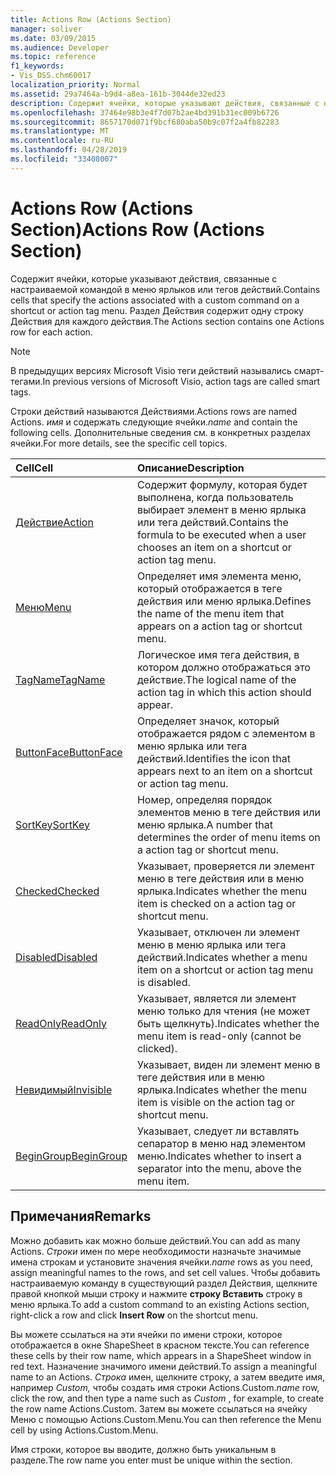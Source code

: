 ```yaml
---
title: Actions Row (Actions Section)
manager: soliver
ms.date: 03/09/2015
ms.audience: Developer
ms.topic: reference
f1_keywords:
- Vis_DSS.chm60017
localization_priority: Normal
ms.assetid: 29a7464a-b9d4-a8ea-161b-3044de32ed23
description: Содержит ячейки, которые указывают действия, связанные с настраиваемой командой в меню ярлыков или тегов действий. Раздел Действия содержит одну строку Действия для каждого действия.
ms.openlocfilehash: 37464e98b3e4f7d07b2ae4bd391b31ec009b6726
ms.sourcegitcommit: 8657170d071f9bcf680aba50b9c07f2a4fb82283
ms.translationtype: MT
ms.contentlocale: ru-RU
ms.lasthandoff: 04/28/2019
ms.locfileid: "33408007"
---
```

# <a name="actions-row-actions-section"></a><span data-ttu-id="089a3-104">Actions Row (Actions Section)</span><span class="sxs-lookup"><span data-stu-id="089a3-104">Actions Row (Actions Section)</span></span>

<span data-ttu-id="089a3-105">Содержит ячейки, которые указывают действия, связанные с настраиваемой командой в меню ярлыков или тегов действий.</span><span class="sxs-lookup"><span data-stu-id="089a3-105">Contains cells that specify the actions associated with a custom command on a shortcut or action tag menu.</span></span> <span data-ttu-id="089a3-106">Раздел Действия содержит одну строку Действия для каждого действия.</span><span class="sxs-lookup"><span data-stu-id="089a3-106">The Actions section contains one Actions row for each action.</span></span>
  
> [!NOTE]
> <span data-ttu-id="089a3-107">В предыдущих версиях Microsoft Visio теги действий назывались смарт-тегами.</span><span class="sxs-lookup"><span data-stu-id="089a3-107">In previous versions of Microsoft Visio, action tags are called smart tags.</span></span> 
  
<span data-ttu-id="089a3-108">Строки действий называются Действиями.</span><span class="sxs-lookup"><span data-stu-id="089a3-108">Actions rows are named Actions.</span></span> <span data-ttu-id="089a3-109">*имя*  и содержать следующие ячейки.</span><span class="sxs-lookup"><span data-stu-id="089a3-109">*name*  and contain the following cells.</span></span> <span data-ttu-id="089a3-110">Дополнительные сведения см. в конкретных разделах ячейки.</span><span class="sxs-lookup"><span data-stu-id="089a3-110">For more details, see the specific cell topics.</span></span> 
  
|<span data-ttu-id="089a3-111">**Cell**</span><span class="sxs-lookup"><span data-stu-id="089a3-111">**Cell**</span></span>|<span data-ttu-id="089a3-112">**Описание**</span><span class="sxs-lookup"><span data-stu-id="089a3-112">**Description**</span></span>|
|:-----|:-----|
|[<span data-ttu-id="089a3-113">Действие</span><span class="sxs-lookup"><span data-stu-id="089a3-113">Action</span></span>](action-cell-actions-section.md) <br/> |<span data-ttu-id="089a3-114">Содержит формулу, которая будет выполнена, когда пользователь выбирает элемент в меню ярлыка или тега действий.</span><span class="sxs-lookup"><span data-stu-id="089a3-114">Contains the formula to be executed when a user chooses an item on a shortcut or action tag menu.</span></span>  <br/> |
|[<span data-ttu-id="089a3-115">Меню</span><span class="sxs-lookup"><span data-stu-id="089a3-115">Menu</span></span>](menu-cell-actions-section.md) <br/> |<span data-ttu-id="089a3-116">Определяет имя элемента меню, который отображается в теге действия или меню ярлыка.</span><span class="sxs-lookup"><span data-stu-id="089a3-116">Defines the name of the menu item that appears on a action tag or shortcut menu.</span></span>  <br/> |
|[<span data-ttu-id="089a3-117">TagName</span><span class="sxs-lookup"><span data-stu-id="089a3-117">TagName</span></span>](tagname-cell-actions-section.md) <br/> |<span data-ttu-id="089a3-118">Логическое имя тега действия, в котором должно отображаться это действие.</span><span class="sxs-lookup"><span data-stu-id="089a3-118">The logical name of the action tag in which this action should appear.</span></span>  <br/> |
|[<span data-ttu-id="089a3-119">ButtonFace</span><span class="sxs-lookup"><span data-stu-id="089a3-119">ButtonFace</span></span>](buttonface-cell-actions-section.md) <br/> |<span data-ttu-id="089a3-120">Определяет значок, который отображается рядом с элементом в меню ярлыка или тега действий.</span><span class="sxs-lookup"><span data-stu-id="089a3-120">Identifies the icon that appears next to an item on a shortcut or action tag menu.</span></span>  <br/> |
|[<span data-ttu-id="089a3-121">SortKey</span><span class="sxs-lookup"><span data-stu-id="089a3-121">SortKey</span></span>](sortkey-cell-actions-section.md) <br/> |<span data-ttu-id="089a3-122">Номер, определяя порядок элементов меню в теге действия или меню ярлыка.</span><span class="sxs-lookup"><span data-stu-id="089a3-122">A number that determines the order of menu items on a action tag or shortcut menu.</span></span>  <br/> |
|[<span data-ttu-id="089a3-123">Checked</span><span class="sxs-lookup"><span data-stu-id="089a3-123">Checked</span></span>](checked-cell-actions-section.md) <br/> |<span data-ttu-id="089a3-124">Указывает, проверяется ли элемент меню в теге действия или в меню ярлыка.</span><span class="sxs-lookup"><span data-stu-id="089a3-124">Indicates whether the menu item is checked on a action tag or shortcut menu.</span></span>  <br/> |
|[<span data-ttu-id="089a3-125">Disabled</span><span class="sxs-lookup"><span data-stu-id="089a3-125">Disabled</span></span>](disabled-cell-actions-section.md) <br/> |<span data-ttu-id="089a3-126">Указывает, отключен ли элемент меню в меню ярлыка или тега действий.</span><span class="sxs-lookup"><span data-stu-id="089a3-126">Indicates whether a menu item on a shortcut or action tag menu is disabled.</span></span>  <br/> |
|[<span data-ttu-id="089a3-127">ReadOnly</span><span class="sxs-lookup"><span data-stu-id="089a3-127">ReadOnly</span></span>](readonly-cell-actions-section.md) <br/> |<span data-ttu-id="089a3-128">Указывает, является ли элемент меню только для чтения (не может быть щелкнуть).</span><span class="sxs-lookup"><span data-stu-id="089a3-128">Indicates whether the menu item is read-only (cannot be clicked).</span></span>  <br/> |
|[<span data-ttu-id="089a3-129">Невидимый</span><span class="sxs-lookup"><span data-stu-id="089a3-129">Invisible</span></span>](invisible-cell-actions-section.md) <br/> |<span data-ttu-id="089a3-130">Указывает, виден ли элемент меню в теге действия или в меню ярлыка.</span><span class="sxs-lookup"><span data-stu-id="089a3-130">Indicates whether the menu item is visible on the action tag or shortcut menu.</span></span>  <br/> |
|[<span data-ttu-id="089a3-131">BeginGroup</span><span class="sxs-lookup"><span data-stu-id="089a3-131">BeginGroup</span></span>](begingroup-cell-actions-section.md) <br/> |<span data-ttu-id="089a3-132">Указывает, следует ли вставлять сепаратор в меню над элементом меню.</span><span class="sxs-lookup"><span data-stu-id="089a3-132">Indicates whether to insert a separator into the menu, above the menu item.</span></span>  <br/> |
   
## <a name="remarks"></a><span data-ttu-id="089a3-133">Примечания</span><span class="sxs-lookup"><span data-stu-id="089a3-133">Remarks</span></span>

 <span data-ttu-id="089a3-134">Можно добавить как можно больше действий.</span><span class="sxs-lookup"><span data-stu-id="089a3-134">You can add as many Actions.</span></span>  <span data-ttu-id="089a3-135">*Строки*  имен по мере необходимости назначьте значимые имена строкам и установите значения ячейки.</span><span class="sxs-lookup"><span data-stu-id="089a3-135">*name*  rows as you need, assign meaningful names to the rows, and set cell values.</span></span> <span data-ttu-id="089a3-136">Чтобы добавить настраиваемую команду в существующий раздел Действия, щелкните правой кнопкой мыши строку и нажмите **строку Вставить** строку в меню ярлыка.</span><span class="sxs-lookup"><span data-stu-id="089a3-136">To add a custom command to an existing Actions section, right-click a row and click **Insert Row** on the shortcut menu.</span></span> 
  
<span data-ttu-id="089a3-137">Вы можете ссылаться на эти ячейки по имени строки, которое отображается в окне ShapeSheet в красном тексте.</span><span class="sxs-lookup"><span data-stu-id="089a3-137">You can reference these cells by their row name, which appears in a ShapeSheet window in red text.</span></span> <span data-ttu-id="089a3-138">Назначение значимого имени действий.</span><span class="sxs-lookup"><span data-stu-id="089a3-138">To assign a meaningful name to an Actions.</span></span> <span data-ttu-id="089a3-139">*Строка*  имен, щелкните строку, а затем введите имя, например  *Custom,*  чтобы создать имя строки Actions.Custom.</span><span class="sxs-lookup"><span data-stu-id="089a3-139">*name*  row, click the row, and then type a name such as  *Custom*  , for example, to create the row name Actions.Custom.</span></span> <span data-ttu-id="089a3-140">Затем вы можете ссылаться на ячейку Меню с помощью Actions.Custom.Menu.</span><span class="sxs-lookup"><span data-stu-id="089a3-140">You can then reference the Menu cell by using Actions.Custom.Menu.</span></span> 
  
<span data-ttu-id="089a3-141">Имя строки, которое вы вводите, должно быть уникальным в разделе.</span><span class="sxs-lookup"><span data-stu-id="089a3-141">The row name you enter must be unique within the section.</span></span>
  

